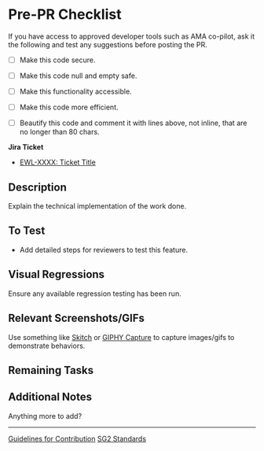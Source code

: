 <!-- NOTE: PLEASE INCLUDE THE JIRA TICKET IN THE PR TITLE in format: 'EWL-1234: Ticket Title' -->
<!-- NOTE: Please just put "N/A" for any section below that isn't applicable to the work you've done, do not omit entirely. -->

# Pre-PR Checklist
If you have access to approved developer tools such as AMA co-pilot, ask it the following and test any suggestions before posting the PR.
- [ ] Make this code secure.
- [ ] Make this code null and empty safe.
- [ ] Make this functionality accessible.
- [ ] Make this code more efficient.
- [ ] Beautify this code and comment it with lines above, not inline, that are no longer than 80 chars.


**Jira Ticket**
- [EWL-XXXX: Ticket Title](https://ama-it.atlassian.net/browse/EWL-XXXX)


## Description
Explain the technical implementation of the work done.


## To Test
- Add detailed steps for reviewers to test this feature.


## Visual Regressions
Ensure any available regression testing has been run.


## Relevant Screenshots/GIFs
Use something like [Skitch](https://evernote.com/skitch/) or [GIPHY Capture](https://giphy.com/apps/giphycapture) to capture images/gifs to demonstrate behaviors.


## Remaining Tasks



## Additional Notes
Anything more to add?

---

[Guidelines for Contribution](CONTRIBUTING.md)
[SG2 Standards](ama-style-guide-2/docs/standards.md)
